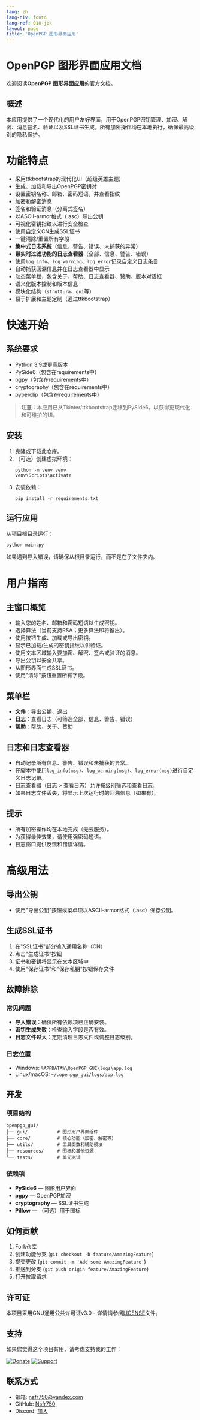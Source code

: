 ```yaml
---
lang: zh
lang-niv: fonto
lang-ref: 018-jbk
layout: page
title: 'OpenPGP 图形界面应用'
---
```


# OpenPGP 图形界面应用文档

欢迎阅读**OpenPGP 图形界面应用**的官方文档。

## 概述
本应用提供了一个现代化的用户友好界面，用于OpenPGP密钥管理、加密、解密、消息签名、验证以及SSL证书生成。所有加密操作均在本地执行，确保最高级别的隐私保护。

# 功能特点

- 采用ttkbootstrap的现代化UI（超级英雄主题）
- 生成、加载和导出OpenPGP密钥对
- 设置密钥名称、邮箱、密码短语，并查看指纹
- 加密和解密消息
- 签名和验证消息（分离式签名）
- 以ASCII-armor格式（.asc）导出公钥
- 可视化密钥指纹以进行安全检查
- 使用自定义CN生成SSL证书
- 一键清除/重置所有字段
- **集中式日志系统**（信息、警告、错误、未捕获的异常）
- **带实时过滤功能的日志查看器**（全部、信息、警告、错误）
- 使用`log_info`、`log_warning`、`log_error`记录自定义日志条目
- 自动捕获回溯信息并在日志查看器中显示
- 动态菜单栏，包含关于、帮助、日志查看器、赞助、版本对话框
- 语义化版本控制和版本信息
- 模块化结构（`struttura`、`gui`等）
- 易于扩展和主题定制（通过ttkbootstrap）

# 快速开始

## 系统要求
- Python 3.9或更高版本
- PySide6（包含在requirements中）
- pgpy（包含在requirements中）
- cryptography（包含在requirements中）
- pyperclip（包含在requirements中）

> **注意**：本应用已从Tkinter/ttkbootstrap迁移到PySide6，以获得更现代化和可维护的UI。

## 安装
1. 克隆或下载此仓库。
2. （可选）创建虚拟环境：
   ```
   python -m venv venv
   venv\Scripts\activate
   ```
3. 安装依赖：
   ```
   pip install -r requirements.txt
   ```

## 运行应用
从项目根目录运行：
```
python main.py
```

如果遇到导入错误，请确保从根目录运行，而不是在子文件夹内。

# 用户指南

## 主窗口概览
- 输入您的姓名、邮箱和密码短语以生成密钥。
- 选择算法（当前支持RSA；更多算法即将推出）。
- 使用按钮生成、加载或导出密钥。
- 显示已加载/生成的密钥指纹以供验证。
- 使用文本区域输入要加密、解密、签名或验证的消息。
- 导出公钥以安全共享。
- 从图形界面生成SSL证书。
- 使用"清除"按钮重置所有字段。

## 菜单栏
- **文件**：导出公钥、退出
- **日志**：查看日志（可筛选全部、信息、警告、错误）
- **帮助**：帮助、关于、赞助

## 日志和日志查看器
- 自动记录所有信息、警告、错误和未捕获的异常。
- 在脚本中使用`log_info(msg)`、`log_warning(msg)`、`log_error(msg)`进行自定义日志记录。
- 日志查看器（日志 > 查看日志）允许按级别筛选和查看日志。
- 如果日志文件丢失，将显示上次运行时的回溯信息（如果有）。

## 提示
- 所有加密操作均在本地完成（无云服务）。
- 为获得最佳效果，请使用强密码短语。
- 日志窗口提供反馈和错误详情。

# 高级用法

## 导出公钥
- 使用"导出公钥"按钮或菜单项以ASCII-armor格式（.asc）保存公钥。

## 生成SSL证书
1. 在"SSL证书"部分输入通用名称（CN）
2. 点击"生成证书"按钮
3. 证书和密钥将显示在文本区域中
4. 使用"保存证书"和"保存私钥"按钮保存文件

## 故障排除

### 常见问题
- **导入错误**：确保所有依赖项已正确安装。
- **密钥生成失败**：检查输入字段是否有效。
- **日志文件过大**：定期清理日志文件或调整日志级别。

### 日志位置
- Windows: `%APPDATA%\OpenPGP_GUI\logs\app.log`
- Linux/macOS: `~/.openpgp_gui/logs/app.log`

## 开发

### 项目结构
```
openpgp_gui/
├── gui/           # 图形用户界面组件
├── core/          # 核心功能（加密、解密等）
├── utils/         # 工具函数和辅助模块
├── resources/     # 图标和其他资源
└── tests/         # 单元测试
```

### 依赖项
- **PySide6** — 图形用户界面
- **pgpy** — OpenPGP加密
- **cryptography** — SSL证书生成
- **Pillow** — （可选）用于图标

## 如何贡献
1. Fork仓库
2. 创建功能分支 (`git checkout -b feature/AmazingFeature`)
3. 提交更改 (`git commit -m 'Add some AmazingFeature'`)
4. 推送到分支 (`git push origin feature/AmazingFeature`)
5. 打开拉取请求

## 许可证

本项目采用GNU通用公共许可证v3.0 - 详情请参阅[LICENSE](LICENSE)文件。

## 支持

如果您觉得这个项目有用，请考虑支持我的工作：

[![Donate](https://img.shields.io/badge/Donate-PayPal-green.svg)](https://paypal.me/3dmega)
[![Support](https://img.shields.io/badge/Support-Patreon-ff69b4.svg)](https://www.patreon.com/Nsfr750)

## 联系方式

- 邮箱: nsfr750@yandex.com
- GitHub: [Nsfr750](https://github.com/Nsfr750)
- Discord: [加入](https://discord.gg/ryqNeuRYjD)
